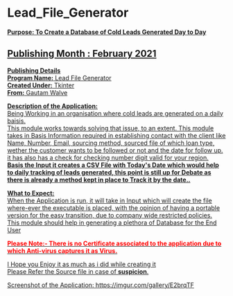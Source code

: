 # Lead_File_Generator
<b><u>Purpose: To Create a Database of Cold Leads Generated Day to Day</b>

<H2><b>Publishing Month</b> : February 2021</b></H2>

<b><u>Publishing Details</u></b><br>
<b>Program Name:</b> Lead File Generator<br>
<b>Created Under:</b> Tkinter<br>
<b>From:</b> Gautam Walve

<b>Description of the Application:</b><br>
Being Working in an organisation where cold leads are generated on a daily baisis.<br>
This module works towards solving that issue, to an extent.
This module takes in Basis Information required in establishing contact with the client like Name, Number, Email, sourcing method, sourced file of which loan type,
wether the customer wants to be followed or not and the date for follow up.
it has also has a check for checking number digit valid for your region.<br>
<b>Basis the Input it creates a CSV File with Today's Date which would help to daily tracking of leads generated, this point is still up for Debate as there is already a method kept in place to Track it by the date..</b>

<b>What to Expect:</b><br>
When the Application is run, it will take in Input which will create the file where-ever the executable is placed, 
with the opinion of having a portable version for the easy transition, due to company wide restricted policies.<br>
This module should help in generating a plethora of Database for the End User


<b> <p style = "color:red">  Please Note:- There is no Certificate associated to the application due to which Anti-virus captures it as Virus.  </p></b>


<u>I Hope you Enjoy it as much as i did while creating it <br>
  Please Refer the Source file in case of <b>suspicion</b>.


Screenshot of the Application: https://imgur.com/gallery/E2brqTF<br>







